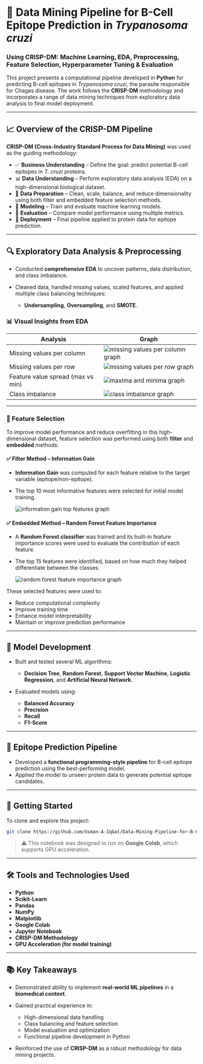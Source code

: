 # 🧬 Data Mining Pipeline for B-Cell Epitope Prediction in *Trypanosoma cruzi*

### Using CRISP-DM: Machine Learning, EDA, Preprocessing, Feature Selection, Hyperparameter Tuning & Evaluation

This project presents a computational pipeline developed in **Python** for predicting B-cell epitopes in *Trypanosoma cruzi*, the parasite responsible for Chagas disease. The work follows the **CRISP-DM** methodology and incorporates a range of data mining techniques from exploratory data analysis to final model deployment.

---

## 📈 Overview of the CRISP-DM Pipeline

**CRISP-DM (Cross-Industry Standard Process for Data Mining)** was used as the guiding methodology:

* ✅ **Business Understanding** – Define the goal: predict potential B-cell epitopes in *T. cruzi* proteins.
* 📊 **Data Understanding** – Perform exploratory data analysis (EDA) on a high-dimensional biological dataset.
* 🧹 **Data Preparation** – Clean, scale, balance, and reduce dimensionality using both filter and embedded feature selection methods.
* 🤖 **Modeling** – Train and evaluate machine learning models.
* 🧪 **Evaluation** – Compare model performance using multiple metrics.
* 🚀 **Deployment** – Final pipeline applied to protein data for epitope prediction.

---

## 🔍 Exploratory Data Analysis & Preprocessing

* Conducted **comprehensive EDA** to uncover patterns, data distribution, and class imbalance.
* Cleaned data, handled missing values, scaled features, and applied multiple class balancing techniques:

  * **Undersampling**, **Oversampling**, and **SMOTE**.

### 📊 Visual Insights from EDA

| Analysis                          | Graph                                                                                |
| --------------------------------- | ------------------------------------------------------------------------------------ |
| Missing values per column         | ![missing values per column graph](Images/missing-values-per-column.png) |
| Missing values per row            | ![missing values per row graph](Images/missing-values-per-row.png) |
| Feature value spread (max vs min) | ![maxima and minima graph](Images/maxima-and-minima.png) |
| Class imbalance                   | ![class imbalance graph](Images/class-imbalance.png) |

---

### 🧠 Feature Selection

To improve model performance and reduce overfitting in this high-dimensional dataset, feature selection was performed using both **filter** and **embedded** methods:

#### ✅ Filter Method – Information Gain

* **Information Gain** was computed for each feature relative to the target variable (epitope/non-epitope).
* The top 10 most informative features were selected for initial model training.

  ![information gain top features graph](Images/information-gain-top-features.png)

#### ✅ Embedded Method – Random Forest Feature Importance

* A **Random Forest classifier** was trained and its built-in feature importance scores were used to evaluate the contribution of each feature.
* The top 15 features were identified, based on how much they helped differentiate between the classes.

   ![random forest feature importance graph](Images/random-forest-feature-importance.png)

These selected features were used to:

* Reduce computational complexity
* Improve training time
* Enhance model interpretability
* Maintain or improve prediction performance

---

## 🤖 Model Development

* Built and tested several ML algorithms:

  * **Decision Tree**, **Random Forest**, **Support Vector Machine**, **Logistic Regression**, and **Artificial Neural Network**.
* Evaluated models using:

  * **Balanced Accuracy**
  * **Precision**
  * **Recall**
  * **F1-Score**

---

## 🧬 Epitope Prediction Pipeline

* Developed a **functional programming-style pipeline** for B-cell epitope prediction using the best-performing model.
* Applied the model to unseen protein data to generate potential epitope candidates.

---

## 🚀 Getting Started

To clone and explore this project:

```bash
git clone https://github.com/Usman-A-Iqbal/Data-Mining-Pipeline-for-B-Cell-Epitope-Prediction-in-Trypanosoma-cruzi-Using-CRISP-DM
```

> ⚠️ This notebook was designed to run on **Google Colab**, which supports GPU acceleration.

---

## 🛠️ Tools and Technologies Used

* **Python**
* **Scikit-Learn**
* **Pandas**
* **NumPy**
* **Matplotlib**
* **Google Colab**
* **Jupyter Notebook**
* **CRISP-DM Methodology**
* **GPU Acceleration (for model training)**

---

## 📚 Key Takeaways

* Demonstrated ability to implement **real-world ML pipelines** in a **biomedical context**.
* Gained practical experience in:

  * High-dimensional data handling
  * Class balancing and feature selection
  * Model evaluation and optimization
  * Functional pipeline development in Python
* Reinforced the use of **CRISP-DM** as a robust methodology for data mining projects.

